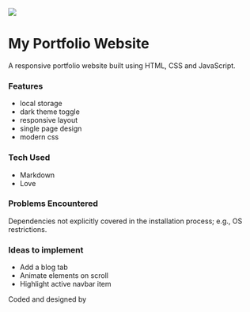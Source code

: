  <img src="https://imgur.com/a/HP9ElgL
"/> 

# My Portfolio Website

A responsive portfolio website built using HTML, CSS and JavaScript.

### Features

- local storage
- dark theme toggle
- responsive layout
- single page design
- modern css

### Tech Used

- Markdown
- Love

### Problems Encountered

Dependencies not explicitly covered in the installation process; e.g., OS restrictions.

### Ideas to implement

- Add a blog tab
- Animate elements on scroll
- Highlight active navbar item

Coded and designed by
